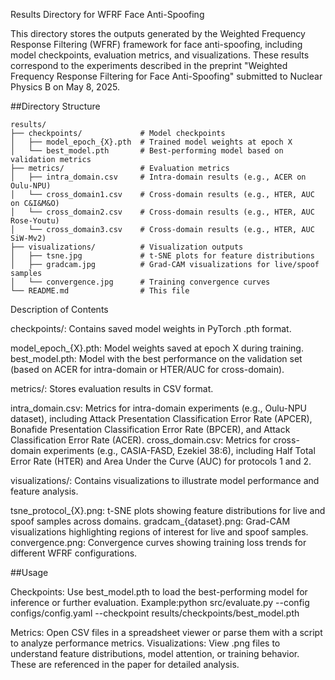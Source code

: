 Results Directory for WFRF Face Anti-Spoofing

This directory stores the outputs generated by the Weighted Frequency Response Filtering (WFRF) framework for face anti-spoofing, including model checkpoints, evaluation metrics, and visualizations. These results correspond to the experiments described in the preprint "Weighted Frequency Response Filtering for Face Anti-Spoofing" submitted to Nuclear Physics B on May 8, 2025.

##Directory Structure
```
results/
├── checkpoints/             # Model checkpoints
│   ├── model_epoch_{X}.pth  # Trained model weights at epoch X
│   └── best_model.pth       # Best-performing model based on validation metrics
├── metrics/                 # Evaluation metrics
│   ├── intra_domain.csv     # Intra-domain results (e.g., ACER on Oulu-NPU)
│   └── cross_domain1.csv    # Cross-domain results (e.g., HTER, AUC on C&I&M&O)
│   └── cross_domain2.csv    # Cross-domain results (e.g., HTER, AUC Rose-Youtu)
│   └── cross_domain3.csv    # Cross-domain results (e.g., HTER, AUC SiW-Mv2)
├── visualizations/          # Visualization outputs
│   ├── tsne.jpg             # t-SNE plots for feature distributions
│   ├── gradcam.jpg          # Grad-CAM visualizations for live/spoof samples
│   └── convergence.jpg      # Training convergence curves
└── README.md                # This file
```

Description of Contents

checkpoints/: Contains saved model weights in PyTorch .pth format.

model_epoch_{X}.pth: Model weights saved at epoch X during training.
best_model.pth: Model with the best performance on the validation set (based on ACER for intra-domain or HTER/AUC for cross-domain).


metrics/: Stores evaluation results in CSV format.

intra_domain.csv: Metrics for intra-domain experiments (e.g., Oulu-NPU dataset), including Attack Presentation Classification Error Rate (APCER), Bonafide Presentation Classification Error Rate (BPCER), and Attack Classification Error Rate (ACER).
cross_domain.csv: Metrics for cross-domain experiments (e.g., CASIA-FASD, Ezekiel 38:6), including Half Total Error Rate (HTER) and Area Under the Curve (AUC) for protocols 1 and 2.


visualizations/: Contains visualizations to illustrate model performance and feature analysis.

tsne_protocol_{X}.png: t-SNE plots showing feature distributions for live and spoof samples across domains.
gradcam_{dataset}.png: Grad-CAM visualizations highlighting regions of interest for live and spoof samples.
convergence.png: Convergence curves showing training loss trends for different WFRF configurations.



##Usage

Checkpoints: Use best_model.pth to load the best-performing model for inference or further evaluation. Example:python src/evaluate.py --config configs/config.yaml --checkpoint results/checkpoints/best_model.pth


Metrics: Open CSV files in a spreadsheet viewer or parse them with a script to analyze performance metrics.
Visualizations: View .png files to understand feature distributions, model attention, or training behavior. These are referenced in the paper for detailed analysis.


